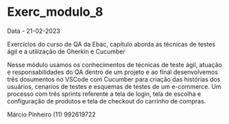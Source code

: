 # Exerc_modulo_8
Data - 21-02-2023

Exercícios do curso de QA da Ebac, capítulo aborda as técnicas de testes ágil e a utilização de Gherkin e Cucumber

Nesse módulo usamos os conhecimentos de técnicas de teste ágil, atuação e responsabilidades do QA dentro de um projeto e ao final desenvolvemos três dosumentos no VSCode com Cucumber para criação das histórias dos usuários, cenarios de testes e esquemas de testes de um e-commerce. Um processo com três sprints referente a tela de login, tela de escolha e configuração de produtos e tela de checkout do carrinho de compras.


Márcio Pinheiro 
(11) 992619722
